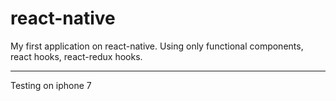 # react-native
My first application on react-native. Using only functional components, react hooks, react-redux hooks.
***
Testing on iphone 7